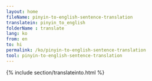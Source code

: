 ```yaml
---
layout: home
fileName: pinyin-to-english-sentence-translation
translatein: pinyin_to_english
folderName : translate
lang: ko
from: en
to: hi
permalink: /ko/pinyin-to-english-sentence-translation
tool: pinyin-to-english-sentence-translation
---
```

{% include section/translateinto.html %}
